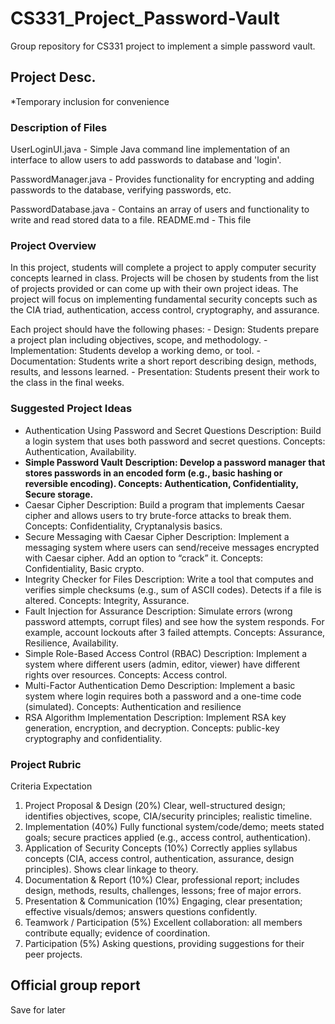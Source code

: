 # CS331_Project_Password-Vault
Group repository for CS331 project to implement a simple password vault.

## Project Desc.
*Temporary inclusion for convenience

### Description of Files

  UserLoginUI.java - Simple Java command line implementation of an interface to allow users to 
    add passwords to database and 'login'.
    
  PasswordManager.java - Provides functionality for encrypting and adding passwords to the database,
    verifying passwords, etc.
    
  PasswordDatabase.java - Contains an array of users and functionality to write and read stored data
    to a file.
  README.md - This file

### Project Overview

In this project, students will complete a project to apply computer security concepts
learned in class. Projects will be chosen by students from the list of projects provided or
can come up with their own project ideas. The project will focus on implementing
fundamental security concepts such as the CIA triad, authentication, access control,
cryptography, and assurance.

  Each project should have the following phases:
    - Design: Students prepare a project plan including objectives, scope, and
            methodology.
    - Implementation: Students develop a working demo, or tool.
    - Documentation: Students write a short report describing design, methods, results,
            and lessons learned.
    - Presentation: Students present their work to the class in the final weeks.

### Suggested Project Ideas
  - Authentication Using Password and Secret Questions
      Description: Build a login system that uses both password and secret questions.
      Concepts: Authentication, Availability.
  - **Simple Password Vault**
      **Description: Develop a password manager that stores passwords in an encoded
        form (e.g., basic hashing or reversible encoding).
      Concepts: Authentication, Confidentiality, Secure storage.**
  - Caesar Cipher
      Description: Build a program that implements Caesar cipher and allows users to try
        brute-force attacks to break them.
      Concepts: Confidentiality, Cryptanalysis basics.
  - Secure Messaging with Caesar Cipher
      Description: Implement a messaging system where users can send/receive
        messages encrypted with Caesar cipher. Add an option to “crack” it.
      Concepts: Confidentiality, Basic crypto.
  - Integrity Checker for Files
      Description: Write a tool that computes and verifies simple checksums (e.g., sum of
        ASCII codes). Detects if a file is altered.
      Concepts: Integrity, Assurance.
  - Fault Injection for Assurance
      Description: Simulate errors (wrong password attempts, corrupt files) and see how
        the system responds. For example, account lockouts after 3 failed attempts.
      Concepts: Assurance, Resilience, Availability.
  - Simple Role-Based Access Control (RBAC)
      Description: Implement a system where different users (admin, editor, viewer) have
        different rights over resources.
      Concepts: Access control.
  - Multi-Factor Authentication Demo
      Description: Implement a basic system where login requires both a password and a
        one-time code (simulated).
      Concepts: Authentication and resilience
  - RSA Algorithm Implementation
      Description: Implement RSA key generation, encryption, and decryption.
      Concepts: public-key cryptography and confidentiality.

### Project Rubric
Criteria Expectation
  1. Project Proposal & Design (20%)
      Clear, well-structured design; identifies objectives, scope,
      CIA/security principles; realistic timeline.
  2. Implementation (40%)
      Fully functional system/code/demo; meets stated goals;
      secure practices applied (e.g., access control,
      authentication).
  3. Application of Security Concepts (10%)
      Correctly applies syllabus concepts (CIA, access control,
      authentication, assurance, design principles). Shows clear
      linkage to theory.
  4. Documentation & Report (10%)
      Clear, professional report; includes design, methods, results,
      challenges, lessons; free of major errors.
  5. Presentation & Communication (10%)
      Engaging, clear presentation; effective visuals/demos;
      answers questions confidently.
  6. Teamwork / Participation (5%)
      Excellent collaboration: all members contribute equally;
      evidence of coordination.
  7. Participation (5%)
      Asking questions, providing suggestions for their peer projects.

## Official group report
Save for later
